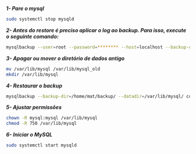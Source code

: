 ***1- Pare o mysql***
```bash
sudo systemctl stop mysqld
```

***2- Antes do restore é preciso aplicar o log ao backup. Para isso, execute o seguinte comando:***
```bash
mysqlbackup --user=root --password=******** --host=localhost --backup-dir=/home/mat/backup/ apply-log
```

***3- Apagar ou mover o diretório de dados antigo***
```bash
mv /var/lib/mysql /var/lib/mysql_old
mkdir /var/lib/mysql
```

***4- Restaurar o backup***
```bash
mysqlbackup --backup-dir=/home/mat/backup/ --datadir=/var/lib/mysql/ copy-back
```

***5- Ajustar permissões***
```bash
chown -R mysql:mysql /var/lib/mysql
chmod -R 750 /var/lib/mysql
```

***6- Iniciar o MySQL***
```bash
sudo systemctl start mysqld
```

